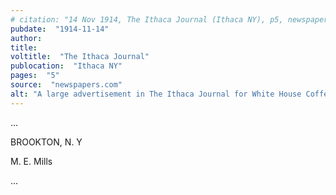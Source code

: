 ```yaml
---
# citation: "14 Nov 1914, The Ithaca Journal (Ithaca NY), p5, newspapers.com"
pubdate:  "1914-11-14"
author: 
title: 
voltitle:  "The Ithaca Journal"
publocation:  "Ithaca NY"
pages:  "5"
source:  "newspapers.com"
alt: "A large advertisement in The Ithaca Journal for White House Coffee lists area stores where the product can be purchased, M. E. Mills among them."
---
```

...

BROOKTON, N. Y

M. E. Mills

...
